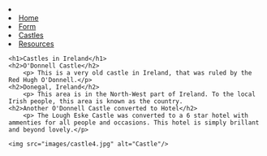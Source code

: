 <!DOCTYPE html>
<html>
<head>
	<meta charset="utf-8">
	<meta name="viewport" content="width=device-width, initial-scale=1">
	<title>Multi-Page Website</title>
</head>
<body>
	<p>
		<li>
			<li><a href="index.html">Home</a></li>
			<li><a href="index.html">Form</a></li>
			<li><a href="index.html">Castles</a></li>
			<li><a href="index.html">Resources</a></li>
		</li>

	<h1>Castles in Ireland</h1>
	<h2>O'Donnell Castle</h2>
		<p> This is a very old castle in Ireland, that was ruled by the Red Hugh O'Donnell.</p>
	<h2>Donegal, Ireland</h2>
		<p> This area is in the North-West part of Ireland. To the local Irish people, this area is known as the country.
	<h2>Another O'Donnell Castle converted to Hotel</h2>
		<p> The Lough Eske Castle was converted to a 6 star hotel with ammenties for all people and occasions. This hotel is simply brillant and beyond lovely.</p>

	<img src="images/castle4.jpg" alt="Castle"/>


</body>
</html>
